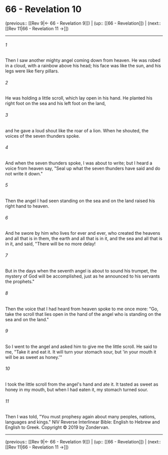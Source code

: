 # 66 - Revelation 10

(previous:: [[Rev 9|← 66 - Revelation 9]]) | (up:: [[66 - Revelation]]) | (next:: [[Rev 11|66 - Revelation 11 →]])

***


###### 1 
Then I saw another mighty angel coming down from heaven. He was robed in a cloud, with a rainbow above his head; his face was like the sun, and his legs were like fiery pillars. 

###### 2 
He was holding a little scroll, which lay open in his hand. He planted his right foot on the sea and his left foot on the land, 

###### 3 
and he gave a loud shout like the roar of a lion. When he shouted, the voices of the seven thunders spoke. 

###### 4 
And when the seven thunders spoke, I was about to write; but I heard a voice from heaven say, "Seal up what the seven thunders have said and do not write it down." 

###### 5 
Then the angel I had seen standing on the sea and on the land raised his right hand to heaven. 

###### 6 
And he swore by him who lives for ever and ever, who created the heavens and all that is in them, the earth and all that is in it, and the sea and all that is in it, and said, "There will be no more delay! 

###### 7 
But in the days when the seventh angel is about to sound his trumpet, the mystery of God will be accomplished, just as he announced to his servants the prophets." 

###### 8 
Then the voice that I had heard from heaven spoke to me once more: "Go, take the scroll that lies open in the hand of the angel who is standing on the sea and on the land." 

###### 9 
So I went to the angel and asked him to give me the little scroll. He said to me, "Take it and eat it. It will turn your stomach sour, but 'in your mouth it will be as sweet as honey.'" 

###### 10 
I took the little scroll from the angel's hand and ate it. It tasted as sweet as honey in my mouth, but when I had eaten it, my stomach turned sour. 

###### 11 
Then I was told, "You must prophesy again about many peoples, nations, languages and kings." NIV Reverse Interlinear Bible: English to Hebrew and English to Greek. Copyright © 2019 by Zondervan.

***

(previous:: [[Rev 9|← 66 - Revelation 9]]) | (up:: [[66 - Revelation]]) | (next:: [[Rev 11|66 - Revelation 11 →]])
